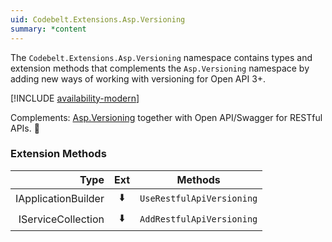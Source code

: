 ```yaml
---
uid: Codebelt.Extensions.Asp.Versioning
summary: *content
---
```

The `Codebelt.Extensions.Asp.Versioning` namespace contains types and extension methods that complements the `Asp.Versioning` namespace by adding new ways of working with versioning for Open API 3+.

[!INCLUDE [availability-modern](../../includes/availability-modern.md)]

Complements: [Asp.Versioning](https://github.com/dotnet/aspnet-api-versioning) together with Open API/Swagger for RESTful APIs. 🔗

### Extension Methods

|Type|Ext|Methods|
|--:|:-:|---|
|IApplicationBuilder|⬇️|`UseRestfulApiVersioning`|
|IServiceCollection|⬇️|`AddRestfulApiVersioning`|
